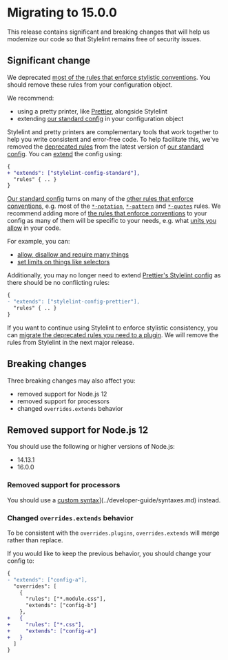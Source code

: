 # Migrating to 15.0.0

This release contains significant and breaking changes that will help us modernize our code so that Stylelint remains free of security issues.

## Significant change

We deprecated [most of the rules that enforce stylistic conventions](../user-guide/rules.md#deprecated). You should remove these rules from your configuration object.

We recommend:

- using a pretty printer, like [Prettier](https://prettier.io/), alongside Stylelint
- extending [our standard config](https://www.npmjs.com/package/stylelint-config-standard) in your configuration object

Stylelint and pretty printers are complementary tools that work together to help you write consistent and error-free code. To help facilitate this, we've removed the [deprecated rules](../user-guide/rules.md#deprecated) from the latest version of [our standard config](https://www.npmjs.com/package/stylelint-config-standard). You can [extend](../user-guide/configure.md#extends) the config using:

```diff json
{
+ "extends": ["stylelint-config-standard"],
  "rules" { .. }
}
```

[Our standard config](https://www.npmjs.com/package/stylelint-config-standard) turns on many of the [other rules that enforce conventions](../user-guide/rules.md#enforce-conventions), e.g. most of the [`*-notation`](../user-guide/rules.md#notation), [`*-pattern`](../user-guide/rules.md#pattern) and [`*-quotes`](../user-guide/rules.md#quotes) rules. We recommend adding more of [the rules that enforce conventions](../user-guide/rules.md#enforce-conventions) to your config as many of them will be specific to your needs, e.g. what [units you allow](../../lib/rules/unit-allowed-list/README.md) in your code.

For example, you can:

- [allow, disallow and require many things](../user-guide/rules.md#allowed-disallowed--required)
- [set limits on things like selectors](../user-guide/rules.md#max--min)

Additionally, you may no longer need to extend [Prettier's Stylelint config](https://www.npmjs.com/package/stylelint-config-prettier) as there should be no conflicting rules:

```diff json
{
- "extends": ["stylelint-config-prettier"],
  "rules" { .. }
}
```

If you want to continue using Stylelint to enforce stylistic consistency, you can [migrate the deprecated rules you need to a plugin](../developer-guide/plugins.md). We will remove the rules from Stylelint in the next major release.

## Breaking changes

Three breaking changes may also affect you:

- removed support for Node.js 12
- removed support for processors
- changed `overrides.extends` behavior

## Removed support for Node.js 12

You should use the following or higher versions of Node.js:

- 14.13.1
- 16.0.0

### Removed support for processors

You should use a [custom syntax](../developer-guide/syntaxes.md)](../developer-guide/syntaxes.md) instead.

### Changed `overrides.extends` behavior

To be consistent with the `overrides.plugins`, `overrides.extends` will merge rather than replace.

If you would like to keep the previous behavior, you should change your config to:

```diff json
{
- "extends": ["config-a"],
  "overrides": [
    {
      "rules": ["*.module.css"],
      "extends": ["config-b"]
    },
+   {
+     "rules": ["*.css"],
+     "extends": ["config-a"]
+   }
  ]
}
```
